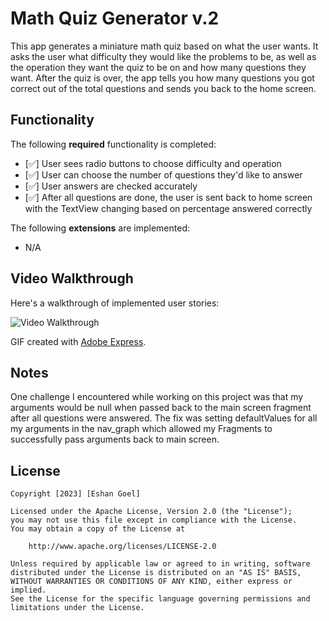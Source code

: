 # Math Quiz Generator v.2

This app generates a miniature math quiz based on what the user wants. It asks the user what difficulty they would like the problems to be, as well as the operation they want the quiz to be on and how many questions they want. After the quiz is over, the app tells you how many questions you got correct out of the total questions and sends you back to the home screen.

## Functionality 

The following **required** functionality is completed:

* [✅] User sees radio buttons to choose difficulty and operation
* [✅] User can choose the number of questions they'd like to answer
* [✅] User answers are checked accurately
* [✅] After all questions are done, the user is sent back to home screen with the TextView changing based on percentage answered correctly

The following **extensions** are implemented:

* N/A

## Video Walkthrough

Here's a walkthrough of implemented user stories:

![Video Walkthrough](https://github.com/egoel5/C323_Project3/blob/project4/Project%204%20Video%20Walkthrough.gif)

GIF created with [Adobe Express]().

## Notes

One challenge I encountered while working on this project was that my arguments would be null when passed back to the main screen fragment after all questions were answered. The fix was setting defaultValues for all my arguments in the nav_graph which allowed my Fragments to successfully pass arguments back to main screen.
## License

    Copyright [2023] [Eshan Goel]

    Licensed under the Apache License, Version 2.0 (the "License");
    you may not use this file except in compliance with the License.
    You may obtain a copy of the License at

        http://www.apache.org/licenses/LICENSE-2.0

    Unless required by applicable law or agreed to in writing, software
    distributed under the License is distributed on an "AS IS" BASIS,
    WITHOUT WARRANTIES OR CONDITIONS OF ANY KIND, either express or implied.
    See the License for the specific language governing permissions and
    limitations under the License.
